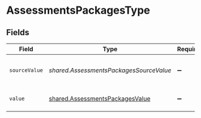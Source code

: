 # AssessmentsPackagesType


## Fields

| Field                                                                                     | Type                                                                                      | Required                                                                                  | Description                                                                               | Example                                                                                   |
| ----------------------------------------------------------------------------------------- | ----------------------------------------------------------------------------------------- | ----------------------------------------------------------------------------------------- | ----------------------------------------------------------------------------------------- | ----------------------------------------------------------------------------------------- |
| `sourceValue`                                                                             | *shared.AssessmentsPackagesSourceValue*                                                   | :heavy_minus_sign:                                                                        | The source value of the assessment type.                                                  | Skill Test                                                                                |
| `value`                                                                                   | [shared.AssessmentsPackagesValue](../../../sdk/models/shared/assessmentspackagesvalue.md) | :heavy_minus_sign:                                                                        | The type of the assessment.                                                               | skill_test                                                                                |